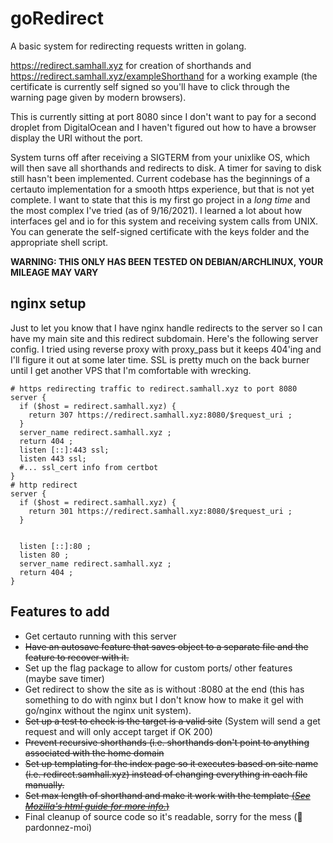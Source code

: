 # goRedirect
A basic system for redirecting requests written in golang.

https://redirect.samhall.xyz for creation of shorthands and https://redirect.samhall.xyz/exampleShorthand for a working example (the certificate is currently self signed so you'll have to click through the warning page given by modern browsers).

This is currently sitting at port 8080 since I don't want to pay for a second droplet from DigitalOcean and I haven't figured out how to have a browser display the URI without the port.

System turns off after receiving a SIGTERM from your unixlike OS, which will then save all shorthands and redirects to disk. A timer for saving to disk still hasn't been implemented. Current codebase has the beginnings of a certauto implementation for a smooth https experience, but that is not yet complete. I want to state that this is my first go project in a *long time* and the most complex I've tried (as of 9/16/2021). I learned a lot about how interfaces gel and io for this system and receiving system calls from UNIX. You can generate the self-signed certificate with the keys folder and the appropriate shell script.

**WARNING: THIS ONLY HAS BEEN TESTED ON DEBIAN/ARCHLINUX, YOUR MILEAGE MAY VARY**

## nginx setup

Just to let you know that I have nginx handle redirects to the server so I can have my main site and this redirect subdomain. Here's the following server config. I tried using reverse proxy with proxy_pass but it keeps 404'ing and I'll figure it out at some later time. SSL is pretty much on the back burner until I get another VPS that I'm comfortable with wrecking.

```
# https redirecting traffic to redirect.samhall.xyz to port 8080
server { 
  if ($host = redirect.samhall.xyz) {
    return 307 https://redirect.samhall.xyz:8080/$request_uri ; 
  }
  server_name redirect.samhall.xyz ;
  return 404 ;
  listen [::]:443 ssl;
  listen 443 ssl;
  #... ssl_cert info from certbot
}
# http redirect
server { 
  if ($host = redirect.samhall.xyz) {
    return 301 https://redirect.samhall.xyz:8080/$request_uri ; 
  }
  

  listen [::]:80 ;
  listen 80 ;
  server_name redirect.samhall.xyz ;
  return 404 ;
}
```


## Features to add

- Get certauto running with this server
- ~~Have an autosave feature that saves object to a separate file and the feature to recover with it.~~
- Set up the flag package to allow for custom ports/ other features (maybe save timer)
- Get redirect to show the site as is without :8080 at the end (this has something to do with nginx but I don't know how to make it gel with go/nginx without the nginx unit system).
- ~~Set up a test to check is the target is a valid site~~ (System will send a get request and will only accept target if OK 200)
- ~~Prevent recursive shorthands (i.e. shorthands don't point to anything associated with the home domain~~
- ~~Set up templating for the index page so it executes based on site name (i.e. redirect.samhall.xyz) instead of changing everything in each file manually.~~
- ~~Set max length of shorthand and make it work with the template [(*See Mozilla's html guide for more info.*)](https://developer.mozilla.org/en-US/docs/Web/HTML/Attributes/maxlength)~~
- Final cleanup of source code so it's readable, sorry for the mess (🙏 pardonnez-moi) 
